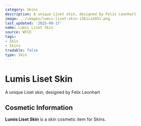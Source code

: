 ```yaml
---
category: Skins
description: A unique Liset skin, designed by Felix Leonhart
image: ../images/lumis-liset-skin-13b1ca1051.png
last_updated: '2025-09-17'
name: Lumis Liset Skin
source: WFCD
tags:
- Skin
- Skins
tradable: false
type: Skin
---
```


# Lumis Liset Skin

A unique Liset skin, designed by Felix Leonhart

## Cosmetic Information

**Lumis Liset Skin** is a skin cosmetic item for Skins.

